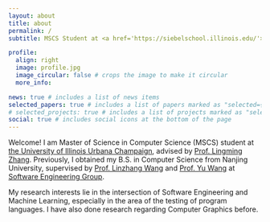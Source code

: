 ```yaml
---
layout: about
title: about
permalink: /
subtitle: MSCS Student at <a href='https://siebelschool.illinois.edu/'>UIUC, Siebel School of Computing and Data Science</a>.

profile:
  align: right
  image: profile.jpg
  image_circular: false # crops the image to make it circular
  more_info: 

news: true # includes a list of news items
selected_papers: true # includes a list of papers marked as "selected={true}"
# selected_projects: true # includes a list of projects marked as "selected={true}"
social: true # includes social icons at the bottom of the page
---
```


Welcome! I am Master of Science in Computer Science (MSCS) student at [the University of Illinois Urbana Champaign](https://illinois.edu/), advised by [Prof. Lingming Zhang](https://lingming.cs.illinois.edu/). Previously, I obtained my B.S. in Computer Science from Nanjing University, supervised by [Prof. Linzhang Wang]() and [Prof. Yu Wang](https://itwoi.github.io/) at [Software Engineering Group](https://seg.nju.edu.cn/index.action). 

My research interests lie in the intersection of Software Engineering and Machine Learning, especially in the area of the testing of program languages. I have also done research regarding Computer Graphics before.

